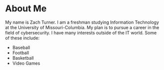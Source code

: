 # About Me
My name is Zach Turner. I am a freshman studying Information Technology at the University of Missouri-Columbia. My plan is to pursue a career in the field of cybersecurity. I have many interests outside of the IT world. 
Some of these include:

- Baseball
- Football
- Basketball
- Video Games
